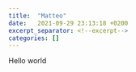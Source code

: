 ```yaml
---
title:  "Matteo"
date:   2021-09-29 23:13:18 +0200
excerpt_separator: <!--excerpt-->
categories: []
---
```



Hello world
